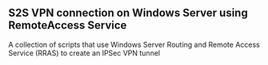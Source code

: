 ## S2S VPN connection on Windows Server using RemoteAccess Service

A collection of scripts that use Windows Server Routing and Remote Access Service (RRAS) to create an IPSec VPN tunnel